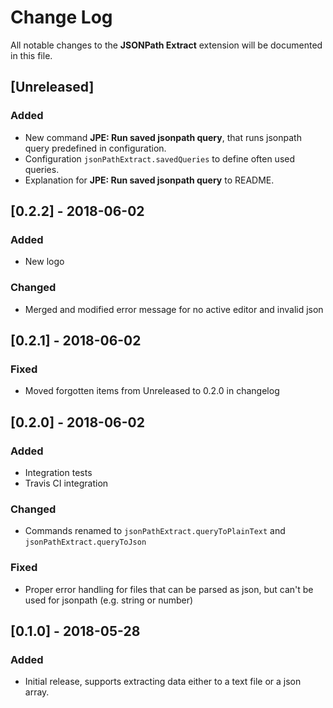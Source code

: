 # Change Log
All notable changes to the **JSONPath Extract** extension will be documented in this file.

## [Unreleased]
### Added
- New command **JPE: Run saved jsonpath query**, that runs jsonpath query predefined in configuration.
- Configuration `jsonPathExtract.savedQueries` to define often used queries.
- Explanation for **JPE: Run saved jsonpath query** to README.

## [0.2.2] - 2018-06-02
### Added
- New logo

### Changed
- Merged and modified error message for no active editor and invalid json

## [0.2.1] - 2018-06-02
### Fixed
- Moved forgotten items from Unreleased to 0.2.0 in changelog

## [0.2.0] - 2018-06-02
### Added
- Integration tests
- Travis CI integration

### Changed 
- Commands renamed to `jsonPathExtract.queryToPlainText` and `jsonPathExtract.queryToJson`

### Fixed
- Proper error handling for files that can be parsed as json, but can't be used for jsonpath (e.g. string or number)

## [0.1.0] - 2018-05-28
### Added
- Initial release, supports extracting data either to a text file or a json array.
